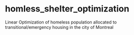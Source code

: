 # homless_shelter_optimization
Linear Optimization of homeless population allocated to transitional/emergency housing in the city of Montreal
